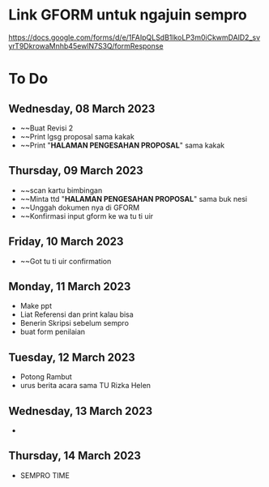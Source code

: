 # Link GFORM untuk ngajuin sempro
https://docs.google.com/forms/d/e/1FAIpQLSdB1lkoLP3m0iCkwmDAlD2_svyrT9DkrowaMnhb45ewlN7S3Q/formResponse

# To Do
## Wednesday, 08 March 2023
- ~~Buat Revisi 2
- ~~Print lgsg proposal sama kakak
- ~~Print "**HALAMAN PENGESAHAN PROPOSAL**" sama kakak

## Thursday, 09 March 2023
- ~~scan kartu bimbingan
- ~~Minta ttd "**HALAMAN PENGESAHAN PROPOSAL**" sama buk nesi
- ~~Unggah dokumen nya di GFORM
- ~~Konfirmasi input gform ke wa tu ti uir

## Friday, 10 March 2023
- ~~Got tu ti uir confirmation

## Monday, 11 March 2023
- Make ppt
- Liat Referensi dan print kalau bisa
- Benerin Skripsi sebelum sempro
- buat form penilaian

## Tuesday, 12 March 2023
- Potong Rambut
- urus berita acara sama TU Rizka Helen

## Wednesday, 13 March 2023
- 

## Thursday, 14 March 2023
- SEMPRO TIME
